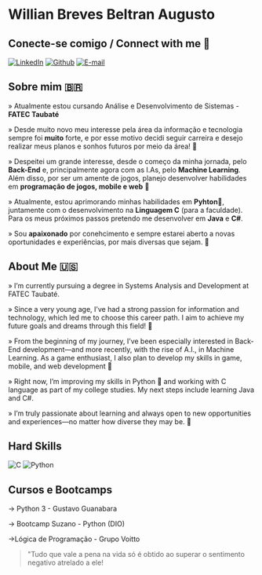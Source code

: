 # Willian Breves Beltran Augusto

## Conecte-se comigo / Connect with me 🔌

[![LinkedIn](https://img.shields.io/badge/LinkedIn-0077B5?style=for-the-badge&logo=linkedin&logoColor=white)](https://www.linkedin.com/in/willian-breves-23a843350/)
[![Github](https://img.shields.io/badge/Github-000?style=for-the-badge&logo=Github&logoColor=fffff)](https://github.com/WillianBreves)
[![E-mail](https://img.shields.io/badge/-Email-000?style=for-the-badge&logo=microsoft-outlook&logoColor=White)](mailto:willianbreves.dev@gmail.com)

## Sobre mim 🇧🇷

» Atualmente estou cursando Análise e Desenvolvimento de Sistemas - **FATEC Taubaté**

» Desde muito novo meu interesse pela área da informação e tecnologia sempre foi **muito** forte, e por esse motivo decidi seguir carreira e desejo realizar meus planos e sonhos futuros por meio da área! 🎯

» Despeitei um grande interesse, desde o começo da minha jornada, pelo **Back-End** e, principalmente agora com as I.As, pelo **Machine Learning**. Além disso, por ser um amente de jogos, planejo desenvolver habilidades em **programação de jogos, mobile e web** 🧠

» Atualmente, estou aprimorando minhas habilidades em **Pyhton**🐍, juntamente com o desenvolvimento na **Linguagem C** (para a faculdade). Para os meus próximos passos pretendo me desenvolver em **Java** e **C#**.

» Sou **apaixonado** por conehcimento e sempre estarei aberto a novas oportunidades e experiências, por mais diversas que sejam. 💎

## About Me 🇺🇸

» I’m currently pursuing a degree in Systems Analysis and Development at FATEC Taubaté.

» Since a very young age, I’ve had a strong passion for information and technology, which led me to choose this career path. I aim to achieve my future goals and dreams through this field! 🎯

» From the beginning of my journey, I’ve been especially interested in Back-End development—and more recently, with the rise of A.I., in Machine Learning. As a game enthusiast, I also plan to develop my skills in game, mobile, and web development 🧠

» Right now, I’m improving my skills in Python 🐍 and working with C language as part of my college studies. My next steps include learning Java and C#.

» I’m truly passionate about learning and always open to new opportunities and experiences—no matter how diverse they may be. 💎

## Hard Skills

![C](https://img.shields.io/badge/C-00599C?style=for-the-badge&logo=c&logoColor=white)
![Python](https://img.shields.io/badge/python-3670A0?style=for-the-badge&logo=python&logoColor=ffdd54)

## Cursos e Bootcamps 

→ Python 3 - Gustavo Guanabara 

→ Bootcamp Suzano - Python (DIO)

→Lógica de Programação - Grupo Voitto

>"Tudo que vale a pena na vida só é obtido ao superar o sentimento negativo atrelado a ele!
